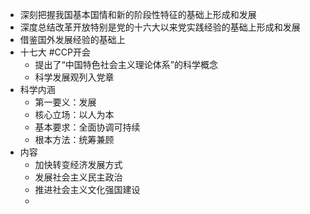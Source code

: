 - 深刻把握我国基本国情和新的阶段性特征的基础上形成和发展
- 深度总结改革开放特别是党的十六大以来党实践经验的基础上形成和发展
- 借鉴国外发展经验的基础上
- 十七大 #CCP开会
	- 提出了“中国特色社会主义理论体系”的科学概念
	- 科学发展观列入党章
- 科学内涵
	- 第一要义：发展
	- 核心立场：以人为本
	- 基本要求：全面协调可持续
	- 根本方法：统筹兼顾
- 内容
	- 加快转变经济发展方式
	- 发展社会主义民主政治
	- 推进社会主义文化强国建设
	-